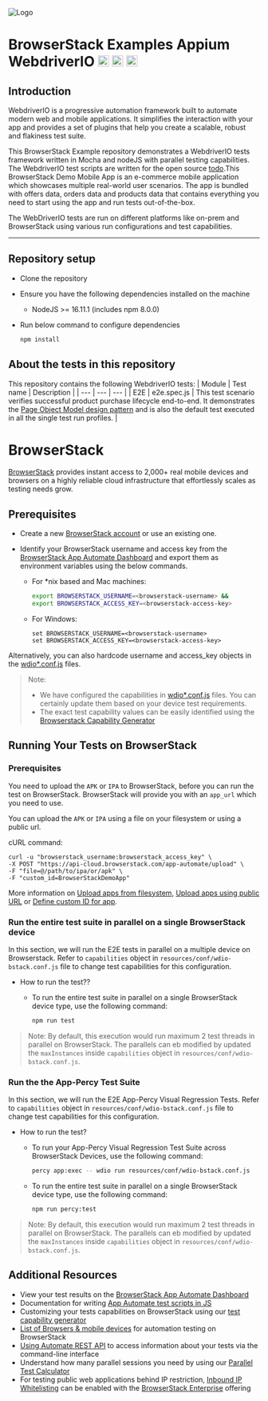 ![Logo](https://www.browserstack.com/images/static/header-logo.jpg)

# BrowserStack Examples Appium WebdriverIO <a href="https://webdriver.io/"><img src="https://avatars.githubusercontent.com/u/72550141?s=48&v=4" alt="WebdriverIO" height="22" /></a> <a href="https://nodejs.org/en/"><img src="https://brandslogos.com/wp-content/uploads/images/large/nodejs-icon-logo.png" alt="nodejs" height="22" /></a> <a href="https://mochajs.org/"><img src="https://brandslogos.com/wp-content/uploads/images/large/mocha-logo.png" alt="mochs" height="22" /></a>

## Introduction

WebdriverIO is a progressive automation framework built to automate modern web and mobile applications. It simplifies the interaction with your app and provides a set of plugins that help you create a scalable, robust and flakiness test suite.

This BrowserStack Example repository demonstrates a WebdriverIO tests framework written in Mocha and nodeJS with parallel testing capabilities. The WebdriverIO test scripts are written for the open source [todo](todo).This BrowserStack Demo Mobile App is an e-commerce mobile application which showcases multiple real-world user scenarios. The app is bundled with offers data, orders data and products data that contains everything you need to start using the app and run tests out-of-the-box.

The WebDriverIO tests are run on different platforms like on-prem and BrowserStack using various run configurations and test capabilities.

---

## Repository setup

- Clone the repository

- Ensure you have the following dependencies installed on the machine
  - NodeJS >= 16.11.1 (includes npm 8.0.0)

- Run below command to configure dependencies

    ```sh
    npm install
    ```
## About the tests in this repository

This repository contains the following WebdriverIO tests:
| Module   | Test name                          | Description |
| ---      | ---                                | --- |
| E2E      | e2e.spec.js                       | This test scenario verifies successful product purchase lifecycle end-to-end. It demonstrates the [Page Object Model design pattern](https://www.browserstack.com/guide/page-object-model-in-selenium) and is also the default test executed in all the single test run profiles. |

# BrowserStack

[BrowserStack](https://browserstack.com) provides instant access to 2,000+ real mobile devices and browsers on a highly reliable cloud infrastructure that effortlessly scales as testing needs grow.

## Prerequisites
- Create a new [BrowserStack account](https://www.browserstack.com/users/sign_up) or use an existing one.
- Identify your BrowserStack username and access key from the [BrowserStack App Automate Dashboard](https://app-automate.browserstack.com/) and export them as environment variables using the below commands.

   - For \*nix based and Mac machines:

      ```sh
      export BROWSERSTACK_USERNAME=<browserstack-username> &&
      export BROWSERSTACK_ACCESS_KEY=<browserstack-access-key>
      ```

   - For Windows:

      ```shell
      set BROWSERSTACK_USERNAME=<browserstack-username>
      set BROWSERSTACK_ACCESS_KEY=<browserstack-access-key>
      ```
Alternatively, you can also hardcode username and access_key objects in the [wdio*.conf.js](resources/conf/) files.

> Note:
> - We have configured the capabilities in [wdio*.conf.js](resources/conf) files. You can certainly update them based on your device test requirements.
> - The exact test capability values can be easily identified using the [Browserstack Capability Generator](https://browserstack.com/app-automate/capabilities)

## Running Your Tests on BrowserStack

### Prerequisites

You need to upload the `APK` or `IPA` to BrowserStack, before you can run the test on BrowserStack. BrowserStack will provide you with an `app_url` which you need to use.

You can upload the `APK` or `IPA` using a file on your filesystem or using a public url.

cURL command: 
``` shell
curl -u "browserstack_username:browserstack_access_key" \
-X POST "https://api-cloud.browserstack.com/app-automate/upload" \
-F "file=@/path/to/ipa/or/apk" \
-F "custom_id=BrowserStackDemoApp"
```

More information on [Upload apps from filesystem](https://www.browserstack.com/docs/app-automate/appium/upload-app-from-filesystem), [Upload apps using public URL](https://www.browserstack.com/docs/app-automate/appium/upload-app-using-public-url) or [Define custom ID for app](https://www.browserstack.com/docs/app-automate/appium/upload-app-define-custom-id).

### Run the entire test suite in parallel on a single BrowserStack device

In this section, we will run the E2E tests in parallel on a multiple device on Browserstack. Refer to `capabilities` object in `resources/conf/wdio-bstack.conf.js` file to change test capabilities for this configuration.

- How to run the test??

  - To run the entire test suite in parallel on a single BrowserStack device type, use the following command:
    ```sh
    npm run test
    ```
> Note: By default, this execution would run maximum 2 test threads in parallel on BrowserStack. The parallels can eb modified by updated the `maxInstances` inside `capabilities` object in `resources/conf/wdio-bstack.conf.js`.

### Run the the App-Percy Test Suite

In this section, we will run the E2E App-Percy Visual Regression Tests. Refer to `capabilities` object in `resources/conf/wdio-bstack.conf.js` file to change test capabilities for this configuration.

- How to run the test?

  - To run your App-Percy Visual Regression Test Suite across BrowserStack Devices, use the following command:
    ```sh
    percy app:exec -- wdio run resources/conf/wdio-bstack.conf.js
    ```
  - To run the entire test suite in parallel on a single BrowserStack device type, use the following command:
    ```sh
    npm run percy:test
    ```
> Note: By default, this execution would run maximum 2 test threads in parallel on BrowserStack. The parallels can eb modified by updated the `maxInstances` inside `capabilities` object in `resources/conf/wdio-bstack.conf.js`.

## Additional Resources

- View your test results on the [BrowserStack App Automate Dashboard](https://www.browserstack.com/app-automate)
- Documentation for writing [App Automate test scripts in JS](https://www.browserstack.com/docs/app-automate/appium/getting-started/nodejs/webdriverio)
- Customizing your tests capabilities on BrowserStack using our [test capability generator](https://www.browserstack.com/app-automate/capabilities)
- [List of Browsers & mobile devices](https://www.browserstack.com/list-of-browsers-and-platforms?product=automate) for automation testing on BrowserStack
- [Using Automate REST API](https://www.browserstack.com/automate/rest-api) to access information about your tests via the command-line interface
- Understand how many parallel sessions you need by using our [Parallel Test Calculator](https://www.browserstack.com/app-automate/parallel-calculator?ref=github)
- For testing public web applications behind IP restriction, [Inbound IP Whitelisting](https://www.browserstack.com/local-testing/inbound-ip-whitelisting) can be enabled with the [BrowserStack Enterprise](https://www.browserstack.com/enterprise) offering
